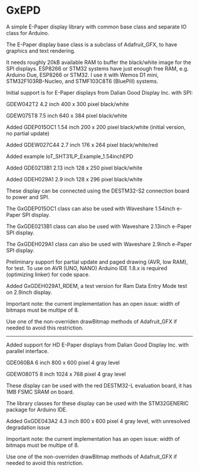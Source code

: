 # GxEPD
A simple E-Paper display library with common base class and separate IO class for Arduino.


The E-Paper display base class is a subclass of Adafruit_GFX, to have graphics and text rendering.

It needs roughly 20kB available RAM to buffer the black/white image for the SPI displays.
ESP8266 or STM32 systems have just enough free RAM, e.g. Arduino Due, ESP8266 or STM32.
I use it with Wemos D1 mini, STM32F103RB-Nucleo, and STMF103C8T6 (BluePill) systems.

Initial support is for E-Paper displays from Dalian Good Display Inc. with SPI:

GDEW042T2 4.2 inch 400 x 300 pixel black/white

GDEW075T8 7.5 inch 640 x 384 pixel black/white

Added GDEP015OC1 1.54 inch 200 x 200 pixel black/white (initial version, no partial update)

Added GDEW027C44 2.7 inch 176 x 264 pixel black/white/red

Added example IoT_SHT31LP_Example_1.54inchEPD

Added GDE0213B1 2.13 inch 128 x 250 pixel black/white

Added GDEH029A1 2.9 inch 128 x 296 pixel black/white

These display can be connected using the DESTM32-S2 connection board to power and SPI.

The GxGDEP015OC1 class can also be used with Waveshare 1.54inch e-Paper SPI display.

The GxGDE0213B1  class can also be used with Waveshare 2.13inch e-Paper SPI display.

The GxGDEH029A1  class can also be used with Waveshare 2.9inch e-Paper SPI display.

Preliminary support for partial update and paged drawing (AVR, low RAM), for test.
To use on AVR (UNO, NANO) Arduino IDE 1.8.x is required (optimizing linker) for code space.

Added GxGDEH029A1_RDEM, a test version for Ram Data Entry Mode test on 2.9inch display.

Important note: the current implementation has an open issue: width of bitmaps must be multipe of 8. 

Use one of the non-overriden drawBitmap methods of Adafruit_GFX if needed to avoid this restriction.

--------------------------------------------------------------------------------------------

Added support for HD E-Paper displays from Dalian Good Display Inc. with parallel interface.

GDE060BA 6 inch 800 x 600 pixel 4 gray level

GDEW080T5 8 inch 1024 x 768 pixel 4 gray level

These display can be used with the red DESTM32-L evaluation board, it has 1MB FSMC SRAM on board.

The library classes for these display can be used with the STM32GENERIC package for Arduino IDE.

Added GxGDE043A2 4.3 inch 800 x 600 pixel 4 gray level, with unresolved degradation issue

Important note: the current implementation has an open issue: width of bitmaps must be multipe of 8. 

Use one of the non-overriden drawBitmap methods of Adafruit_GFX if needed to avoid this restriction.
